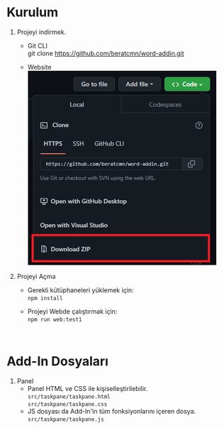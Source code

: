# Kurulum

1. Projeyi indirmek.

   - Git CLI <br>
     git clone https://github.com/beratcmn/word-addin.git

   - Website <br>
     ![](/public/ss1.png)

2. Projeyi Açma

   - Gerekli kütüphaneleri yüklemek için: <br>
     `npm install`

   - Projeyi Webde çalıştırmak için: <br>
     `npm run web:test1`

<br>

# Add-In Dosyaları

1. Panel
   - Panel HTML ve CSS ile kişiselleştirilebilir. <br>
     `src/taskpane/taskpane.html` <br>
     `src/taskpane/taskpane.css`
   - JS dosyası da Add-In'in tüm fonksiyonlarını içeren dosya. <br>
     `src/taskpane/taskpane.js`
